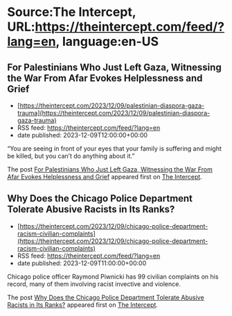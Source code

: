 # Source:The Intercept, URL:https://theintercept.com/feed/?lang=en, language:en-US

## For Palestinians Who Just Left Gaza, Witnessing the War From Afar Evokes Helplessness and Grief
 - [https://theintercept.com/2023/12/09/palestinian-diaspora-gaza-trauma](https://theintercept.com/2023/12/09/palestinian-diaspora-gaza-trauma)
 - RSS feed: https://theintercept.com/feed/?lang=en
 - date published: 2023-12-09T12:00:00+00:00

<p>“You are seeing in front of your eyes that your family is suffering and might be killed, but you can’t do anything about it.”</p>
<p>The post <a href="https://theintercept.com/2023/12/09/palestinian-diaspora-gaza-trauma/" rel="nofollow">For Palestinians Who Just Left Gaza, Witnessing the War From Afar Evokes Helplessness and Grief</a> appeared first on <a href="https://theintercept.com" rel="nofollow">The Intercept</a>.</p>

## Why Does the Chicago Police Department Tolerate Abusive Racists in Its Ranks?
 - [https://theintercept.com/2023/12/09/chicago-police-department-racism-civilian-complaints](https://theintercept.com/2023/12/09/chicago-police-department-racism-civilian-complaints)
 - RSS feed: https://theintercept.com/feed/?lang=en
 - date published: 2023-12-09T11:00:00+00:00

<p>Chicago police officer Raymond Piwnicki has 99 civilian complaints on his record, many of them involving racist invective and violence.</p>
<p>The post <a href="https://theintercept.com/2023/12/09/chicago-police-department-racism-civilian-complaints/" rel="nofollow">Why Does the Chicago Police Department Tolerate Abusive Racists in Its Ranks?</a> appeared first on <a href="https://theintercept.com" rel="nofollow">The Intercept</a>.</p>

